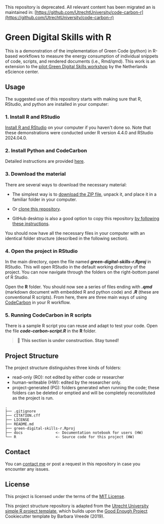 This repository is deprecated. All relevant content has been migrated an is maintained in: [https://github.com/UtrechtUniversity/code-carbon-r](https://github.com/UtrechtUniversity/code-carbon-r)

# Green Digital Skills with R

This is a demonstration of the implementation of Green Code (python) in R-based workflows to measure the energy consumption of individual snippets of code, scripts, and rendered documents (i.e., Rmd/qmd).
This work is an extension to the [pilot Green Digital Skills workshop](https://github.com/esciencecenter-digital-skills/green-digital-skills) by the Netherlands eScience center.

## Usage

The suggested use of this repository starts with making sure that R, RStudio, and python are installed in your computer:

### 1. Install R and RStudio

[Install R and RStudio](https://posit.co/download/rstudio-desktop/) on your computer if you haven't done so.
Note that these demonstrations were conducted under R version 4.4.0 and RStudio 2024.04.0.

### 2. Install Python and CodeCarbon

Detailed instructions are provided [here](https://esciencecenter-digital-skills.github.io/green-digital-skills/modules/software-development-handson/exercises_codecarbon).

### 3. Download the material

There are several ways to download the necessary material:

-  The simplest way is to [download the ZIP file](https://github.com/javimangal/green-digital-skills-r/archive/refs/heads/main.zip), unpack it, and place it in a familiar folder in your computer.

-  Or [clone this repository](https://docs.github.com/en/repositories/creating-and-managing-repositories/cloning-a-repository).

-  GitHub desktop is also a good option to copy this repository [by following these instructions](https://docs.github.com/en/desktop/overview/getting-started-with-github-desktop).

You should now have all the necessary files in your computer with an identical folder structure (described in the following section).

### 4. Open the project in RStudio

In the main directory, open the file named ***green-digital-skills-r.Rproj*** in RStudio. This will open RStudio in the default working directory of the project. You can now navigate through the folders on the right-bottom panel of R Studio.

Open the **R** folder. You should now see a series of files ending with ***.qmd*** (markdown document with embedded R and python code) and ***.R*** (these are conventional R scripts). From here, there are three main ways of using [CodeCarbon](https://mlco2.github.io/codecarbon/) in your R workflow. 

### 5. Running CodeCarbon in R scripts

There is a sample R script you can reuse and adapt to test your code. Open the file ***code-carbon-script.R*** in the **R** folder.

> 🚧 **This section is under construction. Stay tuned!**

## Project Structure

The project structure distinguishes three kinds of folders:  
-  read-only (RO): not edited by either code or researcher  
-  human-writeable (HW): edited by the researcher only.  
-  project-generated (PG): folders generated when running the code; these folders can be deleted or emptied and will be completely reconstituted as the project is run.   

```         
.
├── .gitignore
├── CITATION.cff
├── LICENSE
├── README.md
├── green-digital-skills-r.Rproj
├── docs               <- Documentation notebook for users (HW)
└── R                  <- Source code for this project (HW)
```

## Contact 

You can [contact me](mailto:j.mancillagalindo@uu.nl) or post a request in this repository in case you encounter any issues.

## License

This project is licensed under the terms of the [MIT License](/LICENSE).

This project structure repository is adapted from the [Utrecht University simple R project template](https://github.com/UtrechtUniversity/simple-r-project), which builds upon the [Good Enough Project](https://github.com/bvreede/good-enough-project) Cookiecutter template by Barbara Vreede (2019).

